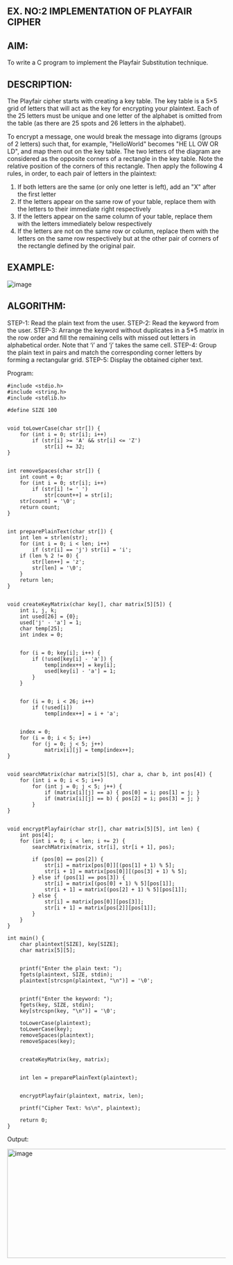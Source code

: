 ## EX. NO:2 IMPLEMENTATION OF PLAYFAIR CIPHER

 

## AIM:
 

 

To write a C program to implement the Playfair Substitution technique.

## DESCRIPTION:

The Playfair cipher starts with creating a key table. The key table is a 5×5 grid of letters that will act as the key for encrypting your plaintext. Each of the 25 letters must be unique and one letter of the alphabet is omitted from the table (as there are 25 spots and 26 letters in the alphabet).

To encrypt a message, one would break the message into digrams (groups of 2 letters) such that, for example, "HelloWorld" becomes "HE LL OW OR LD", and map them out on the key table. The two letters of the diagram are considered as the opposite corners of a rectangle in the key table. Note the relative position of the corners of this rectangle. Then apply the following 4 rules, in order, to each pair of letters in the plaintext:
1.	If both letters are the same (or only one letter is left), add an "X" after the first letter
2.	If the letters appear on the same row of your table, replace them with the letters to their immediate right respectively
3.	If the letters appear on the same column of your table, replace them with the letters immediately below respectively
4.	If the letters are not on the same row or column, replace them with the letters on the same row respectively but at the other pair of corners of the rectangle defined by the original pair.
## EXAMPLE:
![image](https://github.com/Hemamanigandan/EX-NO-2-/assets/149653568/e6858d4f-b122-42ba-acdb-db18ec2e9675)

 

## ALGORITHM:

STEP-1: Read the plain text from the user.
STEP-2: Read the keyword from the user.
STEP-3: Arrange the keyword without duplicates in a 5*5 matrix in the row order and fill the remaining cells with missed out letters in alphabetical order. Note that ‘i’ and ‘j’ takes the same cell.
STEP-4: Group the plain text in pairs and match the corresponding corner letters by forming a rectangular grid.
STEP-5: Display the obtained cipher text.




Program:
```
#include <stdio.h>
#include <string.h>
#include <stdlib.h>

#define SIZE 100


void toLowerCase(char str[]) {
    for (int i = 0; str[i]; i++)
        if (str[i] >= 'A' && str[i] <= 'Z')
            str[i] += 32;
}


int removeSpaces(char str[]) {
    int count = 0;
    for (int i = 0; str[i]; i++)
        if (str[i] != ' ')
            str[count++] = str[i];
    str[count] = '\0';
    return count;
}


int preparePlainText(char str[]) {
    int len = strlen(str);
    for (int i = 0; i < len; i++)
        if (str[i] == 'j') str[i] = 'i';
    if (len % 2 != 0) {
        str[len++] = 'z'; 
        str[len] = '\0';
    }
    return len;
}


void createKeyMatrix(char key[], char matrix[5][5]) {
    int i, j, k;
    int used[26] = {0}; 
    used['j' - 'a'] = 1; 
    char temp[25];
    int index = 0;

  
    for (i = 0; key[i]; i++) {
        if (!used[key[i] - 'a']) {
            temp[index++] = key[i];
            used[key[i] - 'a'] = 1;
        }
    }

 
    for (i = 0; i < 26; i++)
        if (!used[i])
            temp[index++] = i + 'a';

  
    index = 0;
    for (i = 0; i < 5; i++)
        for (j = 0; j < 5; j++)
            matrix[i][j] = temp[index++];
}


void searchMatrix(char matrix[5][5], char a, char b, int pos[4]) {
    for (int i = 0; i < 5; i++)
        for (int j = 0; j < 5; j++) {
            if (matrix[i][j] == a) { pos[0] = i; pos[1] = j; }
            if (matrix[i][j] == b) { pos[2] = i; pos[3] = j; }
        }
}


void encryptPlayfair(char str[], char matrix[5][5], int len) {
    int pos[4];
    for (int i = 0; i < len; i += 2) {
        searchMatrix(matrix, str[i], str[i + 1], pos);

        if (pos[0] == pos[2]) { 
            str[i] = matrix[pos[0]][(pos[1] + 1) % 5];
            str[i + 1] = matrix[pos[0]][(pos[3] + 1) % 5];
        } else if (pos[1] == pos[3]) { 
            str[i] = matrix[(pos[0] + 1) % 5][pos[1]];
            str[i + 1] = matrix[(pos[2] + 1) % 5][pos[1]];
        } else { 
            str[i] = matrix[pos[0]][pos[3]];
            str[i + 1] = matrix[pos[2]][pos[1]];
        }
    }
}

int main() {
    char plaintext[SIZE], key[SIZE];
    char matrix[5][5];

  
    printf("Enter the plain text: ");
    fgets(plaintext, SIZE, stdin);
    plaintext[strcspn(plaintext, "\n")] = '\0'; 

   
    printf("Enter the keyword: ");
    fgets(key, SIZE, stdin);
    key[strcspn(key, "\n")] = '\0';

    toLowerCase(plaintext);
    toLowerCase(key);
    removeSpaces(plaintext);
    removeSpaces(key);


    createKeyMatrix(key, matrix);

  
    int len = preparePlainText(plaintext);

  
    encryptPlayfair(plaintext, matrix, len);

    printf("Cipher Text: %s\n", plaintext);

    return 0;
}

```




Output:

<img width="1032" height="252" alt="image" src="https://github.com/user-attachments/assets/ec3e57ad-211e-413d-a05d-6efe3414c641" />

